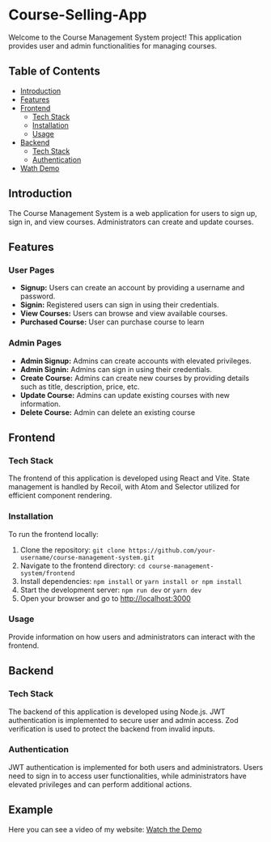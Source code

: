 # Course-Selling-App

Welcome to the Course Management System project! This application provides user and admin functionalities for managing courses.

## Table of Contents

- [Introduction](#introduction)
- [Features](#features)
- [Frontend](#frontend)
  - [Tech Stack](#tech-stack)
  - [Installation](#installation)
  - [Usage](#usage)
- [Backend](#backend)
  - [Tech Stack](#tech-stack)
  - [Authentication](#authentication)
- [Wath Demo](#watchdemo)
  
## Introduction

The Course Management System is a web application for users to sign up, sign in, and view courses. Administrators can create and update courses.

## Features

### User Pages

- **Signup:** Users can create an account by providing a username and password.
- **Signin:** Registered users can sign in using their credentials.
- **View Courses:** Users can browse and view available courses.
- **Purchased Course:** User can purchase course to learn

### Admin Pages

- **Admin Signup:** Admins can create accounts with elevated privileges.
- **Admin Signin:** Admins can sign in using their credentials.
- **Create Course:** Admins can create new courses by providing details such as title, description, price, etc.
- **Update Course:** Admins can update existing courses with new information.
- **Delete Course:** Admin can delete an existing course

## Frontend

### Tech Stack

The frontend of this application is developed using React and Vite. State management is handled by Recoil, with Atom and Selector utilized for efficient component rendering.

### Installation

To run the frontend locally:

1. Clone the repository: `git clone https://github.com/your-username/course-management-system.git`
2. Navigate to the frontend directory: `cd course-management-system/frontend`
3. Install dependencies: `npm install` or `yarn install or npm install`
4. Start the development server: `npm run dev` or `yarn dev`
5. Open your browser and go to [http://localhost:3000](http://localhost:3000)

### Usage

Provide information on how users and administrators can interact with the frontend.

## Backend

### Tech Stack

The backend of this application is developed using Node.js. JWT authentication is implemented to secure user and admin access. Zod verification is used to protect the backend from invalid inputs.

### Authentication

JWT authentication is implemented for both users and administrators. Users need to sign in to access user functionalities, while administrators have elevated privileges and can perform additional actions.

## Example 
Here you can see a video of my website: [Watch the Demo](https://drive.google.com/file/d/1M0iSWlGxZ5rpWNboaDu-9Jg1Ngz4dLnt/view?usp=sharing)

